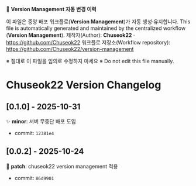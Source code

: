 <!-- vm-banner-start -->
🔧 **Version Management 자동 변경 이력**

이 파일은 중앙 배포 워크플로(**Version Management**)가 자동 생성·유지합니다.
This file is automatically generated and maintained by the centralized workflow (**Version Management**).
제작자(Author): **Chuseok22** · https://github.com/Chuseok22
워크플로 저장소(Workflow repository): https://github.com/Chuseok22/version-management

※ 절대로 이 파일을 임의로 수정하지 마세요
※ Do not edit this file manually.
<!-- vm-banner:end -->

# Chuseok22 Version Changelog

## [0.1.0] - 2025-10-31

✨ **minor**: 서버 무중단 배포 도입
- commit: `12381e4`

## [0.0.2] - 2025-10-24

🐛 **patch**: chuseok22 version management 적용
- commit: `86d9901`
